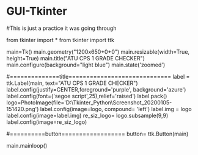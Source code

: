 # GUI-Tkinter
#This is just a practice it was going through

from tkinter import *
from tkinter import ttk


main=Tk()
main.geometry("1200x650+0+0")
main.resizable(width=True, height=True)
main.title("ATU CPS 1 GRADE CHECKER")
main.configure(background="light blue")
main.state('zoomed')

#==============title=============================
label = ttk.Label(main, text="ATU CPS 1 GRADE CHECKER")
label.config(justify=CENTER,foreground='purple', background='azure')
label.config(font=('segoe script',25),relief='raised')
label.pack()
logo=PhotoImage(file='D:\Tkinter_Python\Screenshot_20200105-151420.png')
label.config(image=logo, compound= 'left')
label.img = logo
label.config(image=label.img)
re_siz_logo= logo.subsample(9,9)
label.config(image=re_siz_logo)
 
#==========button==================
button= ttk.Button(main)





main.mainloop()
